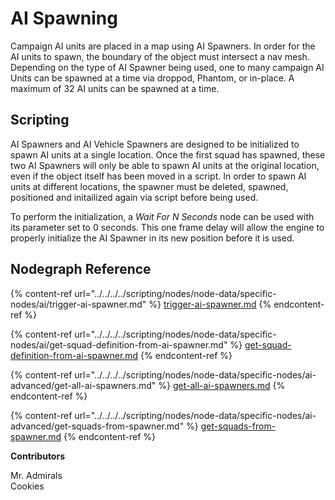 # AI Spawning

Campaign AI units are placed in a map using AI Spawners. In order for the AI units to spawn, the boundary of the object must intersect a nav mesh. Depending on the type of AI Spawner being used, one to many campaign AI Units can be spawned at a time via droppod, Phantom, or in-place. A maximum of 32 AI units can be spawned at a time.

## Scripting

AI Spawners and AI Vehicle Spawners are designed to be initialized to spawn AI units at a single location. Once the first squad has spawned, these two AI Spawners will only be able to spawn AI units at the original location, even if the object itself has been moved in a script. In order to spawn AI units at different locations, the spawner must be deleted, spawned, positioned and initailized again via script before being used.

To perform the initialization, a _Wait For N Seconds_ node can be used with its parameter set to 0 seconds. This one frame delay will allow the engine to properly initialize the AI Spawner in its new position before it is used.

## Nodegraph Reference

{% content-ref url="../../../../scripting/nodes/node-data/specific-nodes/ai/trigger-ai-spawner.md" %}
[trigger-ai-spawner.md](../../../../scripting/nodes/node-data/specific-nodes/ai/trigger-ai-spawner.md)
{% endcontent-ref %}

{% content-ref url="../../../../scripting/nodes/node-data/specific-nodes/ai/get-squad-definition-from-ai-spawner.md" %}
[get-squad-definition-from-ai-spawner.md](../../../../scripting/nodes/node-data/specific-nodes/ai/get-squad-definition-from-ai-spawner.md)
{% endcontent-ref %}

{% content-ref url="../../../../scripting/nodes/node-data/specific-nodes/ai-advanced/get-all-ai-spawners.md" %}
[get-all-ai-spawners.md](../../../../scripting/nodes/node-data/specific-nodes/ai-advanced/get-all-ai-spawners.md)
{% endcontent-ref %}

{% content-ref url="../../../../scripting/nodes/node-data/specific-nodes/ai-advanced/get-squads-from-spawner.md" %}
[get-squads-from-spawner.md](../../../../scripting/nodes/node-data/specific-nodes/ai-advanced/get-squads-from-spawner.md)
{% endcontent-ref %}

**Contributors**

Mr. Admirals\
Cookies